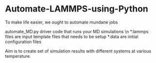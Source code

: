 # Automate-LAMMPS-using-Python
To make life easier, we ought to automate mundane jobs


automate_MD.py driver code that runs your MD simulations \n
*.lammps files are input template files that needs to be setup 
*.data are initial configuration files 

Aim is to create set of simulation results with different systems at various temperature.
